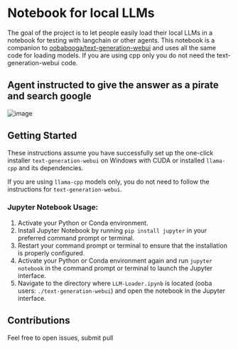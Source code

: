 


# Notebook for local LLMs

The goal of the project is to let people easily load their local LLMs in a notebook for testing with langchain or other agents. This notebook is a companion to [oobabooga/text-generation-webui](https://github.com/oobabooga/text-generation-webui) and uses all the same code for loading models. If you are using cpp only you do not need the text-generation-webui code.

## Agent instructed to give the answer as a pirate and search google
![image](https://i.imgur.com/pt4XYcL.png)

## Getting Started
These instructions assume you have successfully set up the one-click installer `text-generation-webui` on Windows with CUDA or installed `llama-cpp` and its dependencies.

If you are using `llama-cpp` models only, you do not need to follow the instructions for `text-generation-webui`.

### Jupyter Notebook Usage:
1. Activate your Python or Conda environment.
2. Install Jupyter Notebook by running `pip install jupyter` in your preferred command prompt or terminal.
3. Restart your command prompt or terminal to ensure that the installation is properly configured.
4. Activate your Python or Conda environment again and run `jupyter notebook` in the command prompt or terminal to launch the Jupyter interface.
5. Navigate to the directory where `LLM-Loader.ipynb` is located (ooba users: `./text-generation-webui`) and open the notebook in the Jupyter interface.



## Contributions
Feel free to open issues, submit pull
